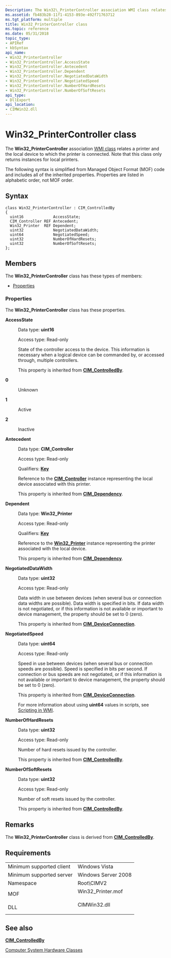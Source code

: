 ```yaml
---
Description: The Win32\_PrinterController association WMI class relates a printer and the local device to which the printer is connected. Note that this class only returns instances for local printers.
ms.assetid: fb483b28-11f1-4153-893e-492f71763712
ms.tgt_platform: multiple
title: Win32_PrinterController class
ms.topic: reference
ms.date: 05/31/2018
topic_type:
- APIRef
- kbSyntax
api_name:
- Win32_PrinterController
- Win32_PrinterController.AccessState
- Win32_PrinterController.Antecedent
- Win32_PrinterController.Dependent
- Win32_PrinterController.NegotiatedDataWidth
- Win32_PrinterController.NegotiatedSpeed
- Win32_PrinterController.NumberOfHardResets
- Win32_PrinterController.NumberOfSoftResets
api_type:
- DllExport
api_location:
- CIMWin32.dll
---
```


# Win32\_PrinterController class

The **Win32\_PrinterController** association [WMI class](https://msdn.microsoft.com/library/Aa393244(v=VS.85).aspx) relates a printer and the local device to which the printer is connected. Note that this class only returns instances for local printers.

The following syntax is simplified from Managed Object Format (MOF) code and includes all of the inherited properties. Properties are listed in alphabetic order, not MOF order.

## Syntax

``` syntax
class Win32_PrinterController : CIM_ControlledBy
{
  uint16             AccessState;
  CIM_Controller REF Antecedent;
  Win32_Printer  REF Dependent;
  uint32             NegotiatedDataWidth;
  uint64             NegotiatedSpeed;
  uint32             NumberOfHardResets;
  uint32             NumberOfSoftResets;
};
```

## Members

The **Win32\_PrinterController** class has these types of members:

-   [Properties](#properties)

### Properties

The **Win32\_PrinterController** class has these properties.

<dl> <dt>

**AccessState**
</dt> <dd> <dl> <dt>

Data type: **uint16**
</dt> <dt>

Access type: Read-only
</dt> </dl>

State of the controller access to the device. This information is necessary when a logical device can be commanded by, or accessed through, multiple controllers.

This property is inherited from [**CIM\_ControlledBy**](cim-controlledby.md).

<dt>

<span id="0"></span>

<span id="0"></span>**0**


</dt> <dd>

Unknown

</dd> <dt>

<span id="1"></span>

<span id="1"></span>**1**


</dt> <dd>

Active

</dd> <dt>

<span id="2"></span>

<span id="2"></span>**2**


</dt> <dd>

Inactive

</dd> </dl>

</dd> <dt>

**Antecedent**
</dt> <dd> <dl> <dt>

Data type: **CIM\_Controller**
</dt> <dt>

Access type: Read-only
</dt> <dt>

Qualifiers: [**Key**](https://msdn.microsoft.com/library/Aa393650(v=VS.85).aspx)
</dt> </dl>

Reference to the [**CIM\_Controller**](cim-controller.md) instance representing the local device associated with this printer.

This property is inherited from [**CIM\_Dependency**](cim-dependency.md).

</dd> <dt>

**Dependent**
</dt> <dd> <dl> <dt>

Data type: **Win32\_Printer**
</dt> <dt>

Access type: Read-only
</dt> <dt>

Qualifiers: [**Key**](https://msdn.microsoft.com/library/Aa393650(v=VS.85).aspx)
</dt> </dl>

Reference to the [**Win32\_Printer**](win32-printer.md) instance representing the printer associated with the local device.

This property is inherited from [**CIM\_Dependency**](cim-dependency.md).

</dd> <dt>

**NegotiatedDataWidth**
</dt> <dd> <dl> <dt>

Data type: **uint32**
</dt> <dt>

Access type: Read-only
</dt> </dl>

Data width in use between devices (when several bus or connection data widths are possible). Data width is specified in bits. If data width is not negotiated, or if this information is not available or important to device management, the property should be set to 0 (zero).

This property is inherited from [**CIM\_DeviceConnection**](cim-deviceconnection.md).

</dd> <dt>

**NegotiatedSpeed**
</dt> <dd> <dl> <dt>

Data type: **uint64**
</dt> <dt>

Access type: Read-only
</dt> </dl>

Speed in use between devices (when several bus or connection speeds are possible). Speed is specified in bits per second. If connection or bus speeds are not negotiated, or if this information is not available or important to device management, the property should be set to 0 (zero).

This property is inherited from [**CIM\_DeviceConnection**](cim-deviceconnection.md).

For more information about using **uint64** values in scripts, see [Scripting in WMI](https://msdn.microsoft.com/library/Aa389763(v=VS.85).aspx).

</dd> <dt>

**NumberOfHardResets**
</dt> <dd> <dl> <dt>

Data type: **uint32**
</dt> <dt>

Access type: Read-only
</dt> </dl>

Number of hard resets issued by the controller.

This property is inherited from [**CIM\_ControlledBy**](cim-controlledby.md).

</dd> <dt>

**NumberOfSoftResets**
</dt> <dd> <dl> <dt>

Data type: **uint32**
</dt> <dt>

Access type: Read-only
</dt> </dl>

Number of soft resets issued by the controller.

This property is inherited from [**CIM\_ControlledBy**](cim-controlledby.md).

</dd> </dl>

## Remarks

The **Win32\_PrinterController** class is derived from [**CIM\_ControlledBy**](cim-controlledby.md).

## Requirements



|                                     |                                                                                               |
|-------------------------------------|-----------------------------------------------------------------------------------------------|
| Minimum supported client<br/> | Windows Vista<br/>                                                                      |
| Minimum supported server<br/> | Windows Server 2008<br/>                                                                |
| Namespace<br/>                | Root\\CIMV2<br/>                                                                        |
| MOF<br/>                      | <dl> <dt>Win32\_Printer.mof</dt> </dl> |
| DLL<br/>                      | <dl> <dt>CIMWin32.dll</dt> </dl>       |



## See also

<dl> <dt>

[**CIM\_ControlledBy**](cim-controlledby.md)
</dt> <dt>

[Computer System Hardware Classes](computer-system-hardware-classes.md)
</dt> </dl>

 

 




